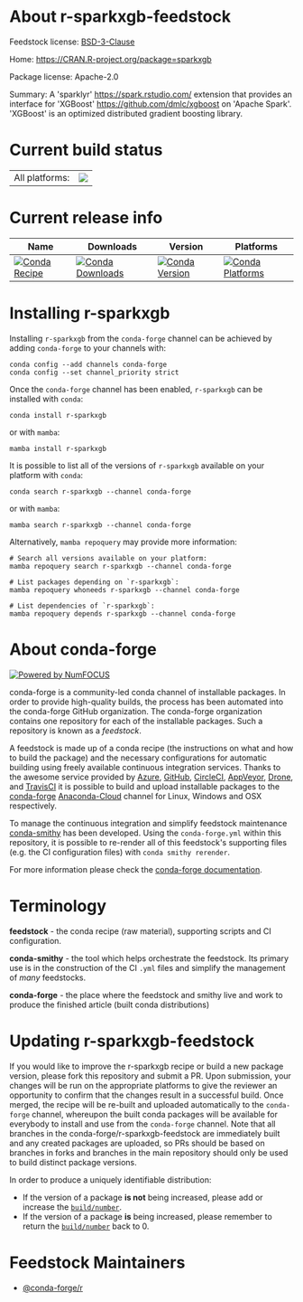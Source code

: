 About r-sparkxgb-feedstock
==========================

Feedstock license: [BSD-3-Clause](https://github.com/conda-forge/r-sparkxgb-feedstock/blob/main/LICENSE.txt)

Home: https://CRAN.R-project.org/package=sparkxgb

Package license: Apache-2.0

Summary: A 'sparklyr' <https://spark.rstudio.com/> extension that provides an  interface for 'XGBoost' <https://github.com/dmlc/xgboost> on 'Apache Spark'. 'XGBoost' is an  optimized distributed gradient boosting library.

Current build status
====================


<table><tr><td>All platforms:</td>
    <td>
      <a href="https://dev.azure.com/conda-forge/feedstock-builds/_build/latest?definitionId=6393&branchName=main">
        <img src="https://dev.azure.com/conda-forge/feedstock-builds/_apis/build/status/r-sparkxgb-feedstock?branchName=main">
      </a>
    </td>
  </tr>
</table>

Current release info
====================

| Name | Downloads | Version | Platforms |
| --- | --- | --- | --- |
| [![Conda Recipe](https://img.shields.io/badge/recipe-r--sparkxgb-green.svg)](https://anaconda.org/conda-forge/r-sparkxgb) | [![Conda Downloads](https://img.shields.io/conda/dn/conda-forge/r-sparkxgb.svg)](https://anaconda.org/conda-forge/r-sparkxgb) | [![Conda Version](https://img.shields.io/conda/vn/conda-forge/r-sparkxgb.svg)](https://anaconda.org/conda-forge/r-sparkxgb) | [![Conda Platforms](https://img.shields.io/conda/pn/conda-forge/r-sparkxgb.svg)](https://anaconda.org/conda-forge/r-sparkxgb) |

Installing r-sparkxgb
=====================

Installing `r-sparkxgb` from the `conda-forge` channel can be achieved by adding `conda-forge` to your channels with:

```
conda config --add channels conda-forge
conda config --set channel_priority strict
```

Once the `conda-forge` channel has been enabled, `r-sparkxgb` can be installed with `conda`:

```
conda install r-sparkxgb
```

or with `mamba`:

```
mamba install r-sparkxgb
```

It is possible to list all of the versions of `r-sparkxgb` available on your platform with `conda`:

```
conda search r-sparkxgb --channel conda-forge
```

or with `mamba`:

```
mamba search r-sparkxgb --channel conda-forge
```

Alternatively, `mamba repoquery` may provide more information:

```
# Search all versions available on your platform:
mamba repoquery search r-sparkxgb --channel conda-forge

# List packages depending on `r-sparkxgb`:
mamba repoquery whoneeds r-sparkxgb --channel conda-forge

# List dependencies of `r-sparkxgb`:
mamba repoquery depends r-sparkxgb --channel conda-forge
```


About conda-forge
=================

[![Powered by
NumFOCUS](https://img.shields.io/badge/powered%20by-NumFOCUS-orange.svg?style=flat&colorA=E1523D&colorB=007D8A)](https://numfocus.org)

conda-forge is a community-led conda channel of installable packages.
In order to provide high-quality builds, the process has been automated into the
conda-forge GitHub organization. The conda-forge organization contains one repository
for each of the installable packages. Such a repository is known as a *feedstock*.

A feedstock is made up of a conda recipe (the instructions on what and how to build
the package) and the necessary configurations for automatic building using freely
available continuous integration services. Thanks to the awesome service provided by
[Azure](https://azure.microsoft.com/en-us/services/devops/), [GitHub](https://github.com/),
[CircleCI](https://circleci.com/), [AppVeyor](https://www.appveyor.com/),
[Drone](https://cloud.drone.io/welcome), and [TravisCI](https://travis-ci.com/)
it is possible to build and upload installable packages to the
[conda-forge](https://anaconda.org/conda-forge) [Anaconda-Cloud](https://anaconda.org/)
channel for Linux, Windows and OSX respectively.

To manage the continuous integration and simplify feedstock maintenance
[conda-smithy](https://github.com/conda-forge/conda-smithy) has been developed.
Using the ``conda-forge.yml`` within this repository, it is possible to re-render all of
this feedstock's supporting files (e.g. the CI configuration files) with ``conda smithy rerender``.

For more information please check the [conda-forge documentation](https://conda-forge.org/docs/).

Terminology
===========

**feedstock** - the conda recipe (raw material), supporting scripts and CI configuration.

**conda-smithy** - the tool which helps orchestrate the feedstock.
                   Its primary use is in the construction of the CI ``.yml`` files
                   and simplify the management of *many* feedstocks.

**conda-forge** - the place where the feedstock and smithy live and work to
                  produce the finished article (built conda distributions)


Updating r-sparkxgb-feedstock
=============================

If you would like to improve the r-sparkxgb recipe or build a new
package version, please fork this repository and submit a PR. Upon submission,
your changes will be run on the appropriate platforms to give the reviewer an
opportunity to confirm that the changes result in a successful build. Once
merged, the recipe will be re-built and uploaded automatically to the
`conda-forge` channel, whereupon the built conda packages will be available for
everybody to install and use from the `conda-forge` channel.
Note that all branches in the conda-forge/r-sparkxgb-feedstock are
immediately built and any created packages are uploaded, so PRs should be based
on branches in forks and branches in the main repository should only be used to
build distinct package versions.

In order to produce a uniquely identifiable distribution:
 * If the version of a package **is not** being increased, please add or increase
   the [``build/number``](https://docs.conda.io/projects/conda-build/en/latest/resources/define-metadata.html#build-number-and-string).
 * If the version of a package **is** being increased, please remember to return
   the [``build/number``](https://docs.conda.io/projects/conda-build/en/latest/resources/define-metadata.html#build-number-and-string)
   back to 0.

Feedstock Maintainers
=====================

* [@conda-forge/r](https://github.com/conda-forge/r/)

